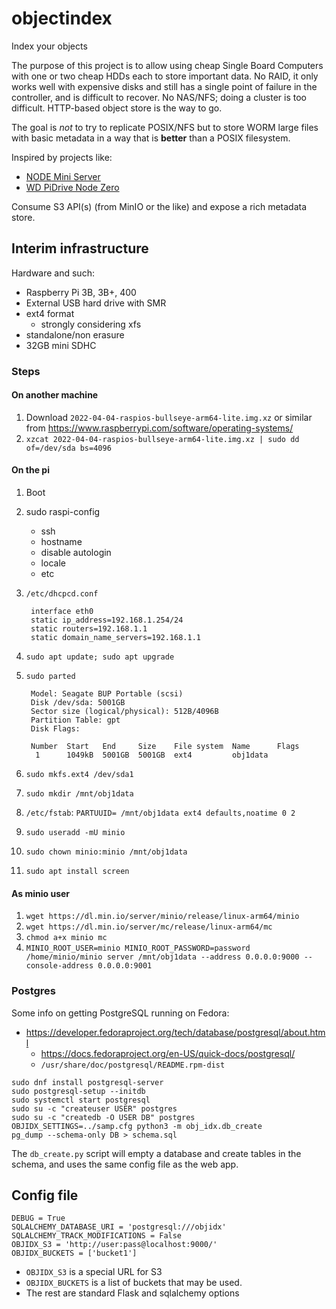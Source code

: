 # objectindex
Index your objects

The purpose of this project is to allow using cheap Single Board Computers with
one or two cheap HDDs each to store important data. No RAID, it only works well
with expensive disks and still has a single point of failure in the controller,
and is difficult to recover. No NAS/NFS; doing a cluster is too difficult.
HTTP-based object store is the way to go.

The goal is *not* to try to replicate POSIX/NFS but to store WORM large files
with basic metadata in a way that is **better** than a POSIX filesystem.

Inspired by projects like:

- [NODE Mini Server](https://n-o-d-e.net/node_mini_server.html)
- [WD PiDrive Node Zero](https://magpi.raspberrypi.com/articles/wd-pidrive-node-zero-review)

Consume S3 API(s) (from MinIO or the like) and expose a rich metadata store.

## Interim infrastructure

Hardware and such:

- Raspberry Pi 3B, 3B+, 400
- External USB hard drive with SMR
- ext4 format
  - strongly considering xfs
- standalone/non erasure
- 32GB mini SDHC

### Steps

#### On another machine
1. Download `2022-04-04-raspios-bullseye-arm64-lite.img.xz` or similar from https://www.raspberrypi.com/software/operating-systems/ 
2. `xzcat 2022-04-04-raspios-bullseye-arm64-lite.img.xz | sudo dd of=/dev/sda bs=4096`

#### On the pi
1. Boot
2. sudo raspi-config
   - ssh
   - hostname
   - disable autologin
   - locale
   - etc
3. `/etc/dhcpcd.conf`

        interface eth0
        static ip_address=192.168.1.254/24
        static routers=192.168.1.1
        static domain_name_servers=192.168.1.1

4. `sudo apt update; sudo apt upgrade`
5. `sudo parted`

		Model: Seagate BUP Portable (scsi)
		Disk /dev/sda: 5001GB
		Sector size (logical/physical): 512B/4096B
		Partition Table: gpt
		Disk Flags: 

		Number  Start   End     Size    File system  Name      Flags
		 1      1049kB  5001GB  5001GB  ext4         obj1data

6. `sudo mkfs.ext4 /dev/sda1`
7. `sudo mkdir /mnt/obj1data`
8. `/etc/fstab`: `PARTUUID= /mnt/obj1data ext4 defaults,noatime 0 2`
9. `sudo useradd -mU minio`
10. `sudo chown minio:minio /mnt/obj1data`
11. `sudo apt install screen`

#### As minio user
1. `wget https://dl.min.io/server/minio/release/linux-arm64/minio`
2. `wget https://dl.min.io/server/mc/release/linux-arm64/mc`
3. `chmod a+x minio mc`
4. `MINIO_ROOT_USER=minio MINIO_ROOT_PASSWORD=password /home/minio/minio server /mnt/obj1data --address 0.0.0.0:9000 --console-address 0.0.0.0:9001`

### Postgres

Some info on getting PostgreSQL running on Fedora:

- https://developer.fedoraproject.org/tech/database/postgresql/about.html
  - https://docs.fedoraproject.org/en-US/quick-docs/postgresql/
  - `/usr/share/doc/postgresql/README.rpm-dist`

```
sudo dnf install postgresql-server
sudo postgresql-setup --initdb
sudo systemctl start postgresql
sudo su -c "createuser USER" postgres
sudo su -c "createdb -O USER DB" postgres
OBJIDX_SETTINGS=../samp.cfg python3 -m obj_idx.db_create
pg_dump --schema-only DB > schema.sql
```

The `db_create.py` script will empty a database and create tables in the schema, and uses the same config file as the web app.

## Config file

```
DEBUG = True
SQLALCHEMY_DATABASE_URI = 'postgresql:///objidx'
SQLALCHEMY_TRACK_MODIFICATIONS = False
OBJIDX_S3 = 'http://user:pass@localhost:9000/'
OBJIDX_BUCKETS = ['bucket1']
```

- `OBJIDX_S3` is a special URL for S3
- `OBJIDX_BUCKETS` is a list of buckets that may be used.
- The rest are standard Flask and sqlalchemy options
